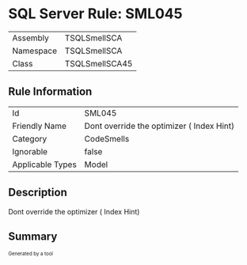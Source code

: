 ﻿# SQL Server Rule: SML045
  
|    |    |
|----|----|
| Assembly | TSQLSmellSCA |
| Namespace | TSQLSmellSCA |
| Class | TSQLSmellSCA45 |
  
## Rule Information
  
|    |    |
|----|----|
| Id | SML045 |
| Friendly Name | Dont override the optimizer ( Index Hint) |
| Category | CodeSmells |
| Ignorable | false |
| Applicable Types | Model  |
  
## Description
  
Dont override the optimizer ( Index Hint)
  
## Summary
  

  
<sub><sup>Generated by a tool</sup></sub>
